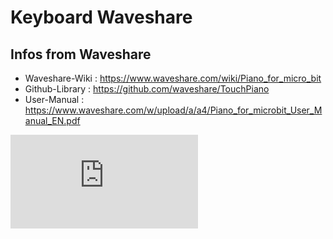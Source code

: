 # Keyboard Waveshare


## Infos from Waveshare 

* Waveshare-Wiki : https://www.waveshare.com/wiki/Piano_for_micro_bit
* Github-Library : https://github.com/waveshare/TouchPiano
* User-Manual : https://www.waveshare.com/w/upload/a/a4/Piano_for_microbit_User_Manual_EN.pdf 


![Keyboard](https://www.waveshare.com/w/A6Y79bcq/Kdy80nYY.php?f=Piano-for-micro-bit-1.jpg&width=300)







